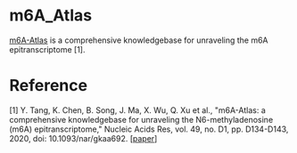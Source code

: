 # m6A_Atlas

[m6A-Atlas](http://www.xjtlu.edu.cn/biologicalsciences/atlas) is a comprehensive knowledgebase for unraveling the m6A epitranscriptome [1].



# Reference

[1] Y. Tang, K. Chen, B. Song, J. Ma, X. Wu, Q. Xu et al., "m6A-Atlas: a comprehensive knowledgebase for unraveling the N6-methyladenosine (m6A) epitranscriptome," Nucleic Acids Res, vol. 49, no. D1, pp. D134-D143, 2020, doi: 10.1093/nar/gkaa692. [[paper](https://academic.oup.com/nar/article/49/D1/D134/5895329)]

